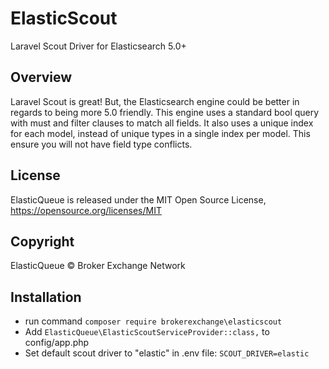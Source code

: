 # ElasticScout
Laravel Scout Driver for Elasticsearch 5.0+

## Overview
Laravel Scout is great! But, the Elasticsearch engine could be better in regards to being more 5.0 friendly. This engine uses a standard bool query with must and filter clauses to match all fields.
It also uses a unique index for each model, instead of unique types in a single index per model. This ensure you will not have field type conflicts.

## License
ElasticQueue is released under the MIT Open Source License, <https://opensource.org/licenses/MIT>

## Copyright
ElasticQueue &copy; Broker Exchange Network

## Installation
 * run command `composer require brokerexchange\elasticscout`
 * Add `ElasticQueue\ElasticScoutServiceProvider::class,` to config/app.php
 * Set default scout driver to "elastic" in .env file:  `SCOUT_DRIVER=elastic`
